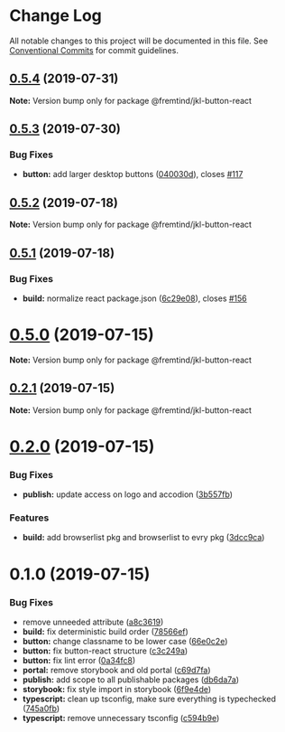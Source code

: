 # Change Log

All notable changes to this project will be documented in this file.
See [Conventional Commits](https://conventionalcommits.org) for commit guidelines.

## [0.5.4](https://github.com/fremtind/jokul/compare/@fremtind/jkl-button-react@0.5.3...@fremtind/jkl-button-react@0.5.4) (2019-07-31)

**Note:** Version bump only for package @fremtind/jkl-button-react





## [0.5.3](https://github.com/fremtind/jokul/compare/@fremtind/jkl-button-react@0.5.2...@fremtind/jkl-button-react@0.5.3) (2019-07-30)


### Bug Fixes

* **button:** add larger desktop buttons ([040030d](https://github.com/fremtind/jokul/commit/040030d)), closes [#117](https://github.com/fremtind/jokul/issues/117)





## [0.5.2](https://github.com/fremtind/jokul/compare/@fremtind/jkl-button-react@0.5.1...@fremtind/jkl-button-react@0.5.2) (2019-07-18)

**Note:** Version bump only for package @fremtind/jkl-button-react





## [0.5.1](https://github.com/fremtind/jokul/compare/@fremtind/jkl-button-react@0.5.0...@fremtind/jkl-button-react@0.5.1) (2019-07-18)


### Bug Fixes

* **build:** normalize react package.json ([6c29e08](https://github.com/fremtind/jokul/commit/6c29e08)), closes [#156](https://github.com/fremtind/jokul/issues/156)





# [0.5.0](https://github.com/fremtind/jokul/compare/@fremtind/jkl-button-react@0.2.1...@fremtind/jkl-button-react@0.5.0) (2019-07-15)

**Note:** Version bump only for package @fremtind/jkl-button-react





## [0.2.1](https://github.com/fremtind/jokul/compare/@fremtind/jkl-button-react@0.2.0...@fremtind/jkl-button-react@0.2.1) (2019-07-15)

**Note:** Version bump only for package @fremtind/jkl-button-react





# [0.2.0](https://github.com/fremtind/jokul/compare/@fremtind/jkl-button-react@0.1.0...@fremtind/jkl-button-react@0.2.0) (2019-07-15)

### Bug Fixes

-   **publish:** update access on logo and accodion ([3b557fb](https://github.com/fremtind/jokul/commit/3b557fb))

### Features

-   **build:** add browserlist pkg and browserlist to evry pkg ([3dcc9ca](https://github.com/fremtind/jokul/commit/3dcc9ca))

# 0.1.0 (2019-07-15)

### Bug Fixes

-   remove unneeded attribute ([a8c3619](https://github.com/fremtind/jokul/commit/a8c3619))
-   **build:** fix deterministic build order ([78566ef](https://github.com/fremtind/jokul/commit/78566ef))
-   **button:** change classname to be lower case ([66e0c2e](https://github.com/fremtind/jokul/commit/66e0c2e))
-   **button:** fix button-react structure ([c3c249a](https://github.com/fremtind/jokul/commit/c3c249a))
-   **button:** fix lint error ([0a34fc8](https://github.com/fremtind/jokul/commit/0a34fc8))
-   **portal:** remove storybook and old portal ([c69d7fa](https://github.com/fremtind/jokul/commit/c69d7fa))
-   **publish:** add scope to all publishable packages ([db6da7a](https://github.com/fremtind/jokul/commit/db6da7a))
-   **storybook:** fix style import in storybook ([6f9e4de](https://github.com/fremtind/jokul/commit/6f9e4de))
-   **typescript:** clean up tsconfig, make sure everything is typechecked ([745a0fb](https://github.com/fremtind/jokul/commit/745a0fb))
-   **typescript:** remove unnecessary tsconfig ([c594b9e](https://github.com/fremtind/jokul/commit/c594b9e))
